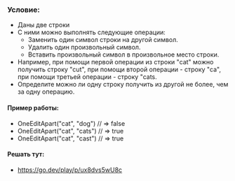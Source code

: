 ### Условие:
- Даны две строки
- С ними можно выполнять следующие операции:
    - Заменить один символ строки на другой символ.
    - Удалить один произвольный символ.
    - Вставить произвольный символ в произвольное место строки.
- Например, при помощи первой операции из строки "cat" можно получить строку "cut", при помощи второй операции - строку "ca", при помощи третьей операции - строку "cats.
- Определите можно ли одну строку получить из другой не более, чем за одну операцию.
  
#### Пример работы:
- OneEditApart("cat", "dog") // => false
- OneEditApart("cat", "cats") // => true
- OneEditApart("cat", "cast") // => true

#### Решать тут:
- https://go.dev/play/p/ux8dvs5wU8c
